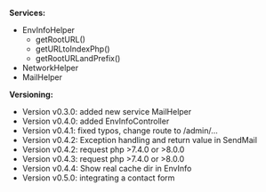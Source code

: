 **Services:**
* EnvInfoHelper
  * getRootURL()
  * getURLtoIndexPhp()
  * getRootURLandPrefix()
* NetworkHelper
* MailHelper


**Versioning:**
* Version v0.3.0: added new service MailHelper
* Version v0.4.0: added EnvInfoController
* Version v0.4.1: fixed typos, change route to /admin/...
* Version v0.4.2: Exception handling and return value in SendMail
* Version v0.4.2: request php >7.4.0 or >8.0.0
* Version v0.4.3: request php >7.4.0 or >8.0.0
* Version v0.4.4: Show real cache dir in EnvInfo
* Version v0.5.0: integrating a contact form